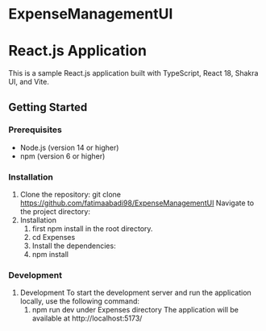 # ExpenseManagementUI

# React.js Application

This is a sample React.js application built with TypeScript, React 18, Shakra UI, and Vite.

## Getting Started

### Prerequisites

- Node.js (version 14 or higher)
- npm (version 6 or higher)

### Installation

1. Clone the repository:
   git clone https://github.com/fatimaabadi98/ExpenseManagementUI
   Navigate to the project directory:
2. Installation
   1. first npm install in the root directory.
   2. cd Expenses
   3. Install the dependencies:
   4. npm install

### Development

1. Development
   To start the development server and run the application locally, use the following command:
   1. npm run dev under Expenses directory
      The application will be available at http://localhost:5173/
